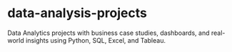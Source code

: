 # data-analysis-projects
Data Analytics projects with business case studies, dashboards, and real-world insights using Python, SQL, Excel, and Tableau.
